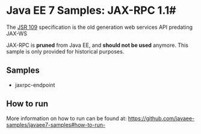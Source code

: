# Java EE 7 Samples: JAX-RPC 1.1#

The [JSR 109](https://jcp.org/en/jsr/detail?id=109) specification is the old generation web services API predating JAX-WS

JAX-RPC is **pruned** from Java EE, and **should not be used** anymore. This sample is only provided for historical purposes.

## Samples ##

 - jaxrpc-endpoint

## How to run

More information on how to run can be found at: <https://github.com/javaee-samples/javaee7-samples#how-to-run->


